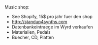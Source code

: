 Music shop:

* See Shopify, 15$ pro jahr fuer den shop
* http://standup4synths.com
* Datenbankeintraege im Wyrd verkaufen
* Materialien, Pedals
* Buecher, CD, Platten

